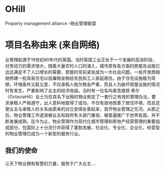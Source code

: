 # OHill
Property management alliance -物业管理联盟 

# 项目名称由来 (来自网络)

业管理起源于19世纪60年代的英国。当时英国工业正处于一个发展的高涨阶段，对劳动力的需求很大，随着大量农村人口的涌入，城市原有各方面的房屋及设施已远远满足不了人口增长的需要，房屋的空前紧张成为一大社会问题。一些开发商相继修建一批简易住宅以低廉租金租给贫民和工人家庭居住。由于住宅设施极为简陋，环境条件又脏又差，不仅承租人拖欠租金严重，而且人为破坏房屋设施的情况时有发生，严重影响了业主的经济收益。当时有一位名叫奥克维娅·希尔（OctaviaHill）女士为在其名下出租的物业制定了一套行之有效的管理办法，要求承租人严格遵守，出人意料地取得了成功，不仅有效地改善了居住环境，而且还使业主与承租人的关系由原来的对立变得友善起来，首开物业管理之先河。从那之后，物业管理工作逐渐被业主和政府有关部门重视，被普遍推广于世界各国，并不断发展成熟。迄今为止，物业管理作为现代化城市管理和房地产经营管理的重要组成部分，在国际上十分流行并获得了蓬勃发展，社会化、专业化、企业化、经营型的物业管理已成为一个新型的服务行业。


## 我们的使命

让天下物业拥有智慧的力量，服务于广大业主....




